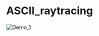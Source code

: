 # ASCII_raytracing


![Demo_1](https://user-images.githubusercontent.com/44687069/190887083-f4afc4d1-c50b-4912-8bdf-693a6804aa3a.gif)


